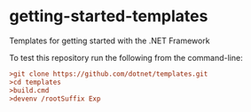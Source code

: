 # getting-started-templates

Templates for getting started with the .NET Framework

To test this repository run the following from the command-line:
```ini
>git clone https://github.com/dotnet/templates.git
>cd templates
>build.cmd
>devenv /rootSuffix Exp
```
